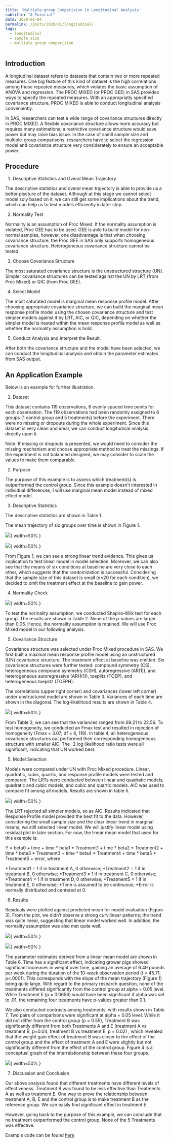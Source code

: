```yaml
---
title: 'Multiple-group Comparision in Longitudinal Analysis'
subtitle: "A Tutorial"
date: 2020-01-04
permalink: /posts/2020/01/longitudinal/
tags:
  - longitudinal
  - sample size
  - multiple group comparision
---
```



## Introduction

A longtudinal dataset refers to datasets that contain two or more repeated measures. One big feature of this kind of dataset is the high correlations among those repeated measures, which violates the basic assumption of ANOVA and regression. The PROC MIXED (or PROC GEE) in SAS provides ways to specify the repeated measures. With an appropriatly specified covariance structure, PROC MIXED is able to conduct longitudinal analysis conveniently.  

In SAS, researchers can test a wide range of covariance structures directly in PROC MIXED. A flexible covariance structure allows more accuracy but requires many estimations; a restrictive covariance structure would save power but may raise bias issue. In the case of samll sample size and multiple-group comparisons, researchers have to select the regression model and covariance structure very considerately to ensure an acceptable power. 


## Procedure

1. Descriptive Statistics and Overal Mean Trajectory

The descriptive statistics and overal mean trajectory is able to provide us a better piscture of the dataset. Although at this stage we cannot select model soly based on it, we can still get some implications about the trend, which can help us to test models efficiently in later step. 


2. Normality Test

Normality is an assumption of Proc Mixed. If the normality assumption is violated, Proc GEE has to be used. GEE is able to build model for non-normal samples, however, one disadvantage is that when choosing covariance structure, the Proc GEE in SAS only supports homogeneous covariance structure. Heterogeneous covariance structure cannot be tested. 

3. Choose Covariance Structure

The most saturated covariance structure is the unstructured structure (UN). Simpler covariance structures can be tested against the UN by LRT (from Proc Mixed) or QIC (from Proc GEE).


4. Select Model

The most saturated model is marginal mean response profile model. After choosing appropriate covariance structure, we can build the marginal mean response profile model using the chosen covariance structure and test simpler models against it by LRT, AIC, or QIC, depending on whether the simpler model is nested within the mean response profile model as well as whether the normality assumption is hold.


5. Conduct Analysis and Interpret the Result.

After both the covariance structure and the model have been selected, we can conduct the longitudinal analysis and obtain the parameter estimates from SAS output. 



## An Application Example 

Below is an example for further illustration. 

1. Dataset

This dataset contains 119 observations, 6 evenly spaced time points for each observation. The 119 observations had been randomly assigned to 6 groups (1 control group and 5 treatments) before the experiment. There were no missing or dropouts during the whole experiment. Since this dataset is very clean and ideal, we can conduct longitudinal analysis directly upon it. 


Note: If missing or dropouts is presented, we would need to consider the missing mechanism and choose appropriate method to treat the missings. If the experiment is not balanced designed, we may consider to scale the  values to make them comparable. 

2. Purpose

The purpose of this example is to assess which treatment(s) is outperformed the control group. Since this example doesn't interested in individual differences, I will use marginal mean model instead of mixed effect model. 



3. Descriptive Statistics

The descriptive statistics are shown in Table 1. 

The mean trajectory of six groups over time is shown in Figure 1. 


![](des.png){ width=50% }

![](meantraj.png){ width=50% }

From Figure 1, we can see a strong linear trend evidence. This gives us implication to test linear model in model selection. Moreover, we can also see that the means of six conditions at baseline are very close to each other, which suggests that the randomization is successful. Considering that the sample size of this dataset is small (n≤20 for each condition), we decided to omit the treatment effect at the baseline to gain power. 

4. Normality Check

![](norm2.png){ width=50% }

To test the normality assumption, we conducted Shapiro-Wilk test for each group. The results are shown in Table 2. None of the p-values are larger than 0.05. Hence, the normality assumption is retained. We will use Proc Mixed model in our following analysis. 

5. Covariance Structure

Covariance structure was selected under Proc Mixed procedure in SAS. We first built a maximal mean response profile model using an unstructured (UN) covariance structure. The treatment effect at baseline was omitted. Six covariance structures were further tested: compound symmetry (CS),  heterogeneous compound symmetry (CSH), autoregressive (AR(1)), and heterogeneous autoregressive (ARH(1)), toeplitz (TOEP), and heterogeneous toeplitz (TOEPH). 

The correlations (upper right corner) and covariances (lower left corner) under unstructured model are shown in Table 3. Variances of each time are shown in the diagonal. The log-likelihood results are shown in Table 4. 

![](CovStr.png){ width=50% }


From Table 3, we can see that the variances ranged from 69.21 to 22.56. To test homogeneity, we conducted an Fmax test and resulted in rejection of homogeneity (Fmax = 3.07; df = 6, 118). In table 4, all heterogeneous covariance structures out performed their corresponding homogeneous structure with smaller AIC. The -2 log likelihood ratio tests were all significant, indicating that UN worked best. 

5. Model Selection

Models were compared under UN with Proc Mixed procedure. Linear, quadratic, cubic, quartic, and response profile models were tested and compared. The LRTs were conducted between linear and quadratic models, quadratic and cubic models, and cubic and quartic models. AIC was used to compare fit among all models. Results are shown in table 5. 


![](model.png){ width=50% }


The LRT rejected all simpler models, so as AIC. Results indicated that Response Profile model provided the best fit to the data. However, considering the small sample size and the clear linear trend in marginal means, we still selected linear model. We will justify linear model using residual plot in later section. For now, the linear mean model that used for this example is: 

Y = beta0 +  time + time * beta1 * Treatment1 + time * beta2 * Treatment2 + time * beta3 * Treatment3 + time * beta4 * Treatment4 + time * beta5 * Treatment5 + error, where

*Treatment1 = 1 if in treatment A, 0 otherwise;
*Treatment2 = 1 if in treatment B, 0 otherwise;
*Treatment3 = 1 if in treatment C, 0 otherwise;
*Treatment4 = 1 if in treatment D, 0 otherwise;
*Treatment5 = 1 if in treatment E, 0 otherwise;
*Time is assumed to be continuous;
*Error is normally distributed and centered at 0.

6. Results

Residuals were plotted against predicted mean for model evaluation (Figure 3). From the plot, we didn’t observe a strong curvilinear patterns; the trend was quite linear, suggesting that linear model worked well. In addition, the normality assumption was also met quite well. 

![](ResPlot.png){ width=50% }



![](Result.png){ width=50% }



The parameter estimates derived from a linear mean model are shown in Table 6. Time has a significant effect, indicating grower pigs showed significant increases in weight over time, gaining an average of 6.49 pounds per week during the duration of the 10-week observation period (t = 45.71, p<.0001). This corresponds with the slope of the mean trajectory (Figure 1) being quite large. With regard to the primary research question, none of the treatments differed significantly from the control group at alpha = 0.05 level. While Treatment E (p = 0.0656) would have been significant if alpha was set to .01, the remaining four treatments have p-values greater than 0.1. 


We also conducted contrasts among treatments, with results shown in Table 7. Two pairs of comparisons were significant at alpha = 0.05 level. While it did not differ from the control group (p = 0.55), Treatment B was significantly different from both Treatments A and E (treatment A vs treatment B, p=0.04; treatment B vs treatment E, p = 0.02) , which revealed that the weight gain effect of treatment B was closer to the effect of the control group and the effect of treatment A and E were slightly but not significantly different from the effect of the control group. Figure 4 is a conceptual graph of the interrelationship between these four groups. 

![](concept.png){ width=50% }


7. Discussion and Conclusion

Our above analysis found that different treatments have different levels of effectiveness. Treatment B was found to be less effective than Treatments A as well as treatment E. One way to prove the relationship between treatment A, B, E and the control group is to make treatment B as the reference group. We can easily find significant effect in treatment E. 

However, going back to the purpose of this example, we can conclude that no treatment outperformed the control group. None of the 5 Treatments was effective. 

Example code can be found [here](https://github.com/guanlanxu/LongitudinalAnalysis)
